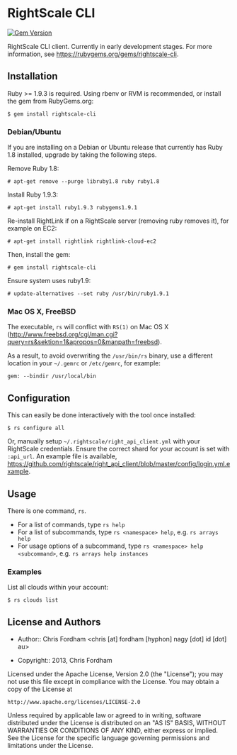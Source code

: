 # RightScale CLI

[![Gem Version](https://fury-badge.herokuapp.com/rb/rightscale-cli.png)](http://badge.fury.io/rb/rightscale-cli)

RightScale CLI client. Currently in early development stages.
For more information, see https://rubygems.org/gems/rightscale-cli.

## Installation

Ruby >= 1.9.3 is required. Using rbenv or RVM is recommended, or install the gem from RubyGems.org:

    $ gem install rightscale-cli

### Debian/Ubuntu

If you are installing on a Debian or Ubuntu release that currently has Ruby 1.8 installed, upgrade by taking the following steps.

Remove Ruby 1.8:

    # apt-get remove --purge libruby1.8 ruby ruby1.8

Install Ruby 1.9.3:

    # apt-get install ruby1.9.3 rubygems1.9.1

Re-install RightLink if on a RightScale server (removing ruby removes it), for example on EC2:

    # apt-get install rightlink rightlink-cloud-ec2
    
Then, install the gem: 

    # gem install rightscale-cli

Ensure system uses ruby1.9:

    # update-alternatives --set ruby /usr/bin/ruby1.9.1
    
### Mac OS X, FreeBSD

The executable, `rs` will conflict with `RS(1)` on Mac OS X (http://www.freebsd.org/cgi/man.cgi?query=rs&sektion=1&apropos=0&manpath=freebsd).

As a result, to avoid overwriting the `/usr/bin/rs` binary, use a different location in your `~/.gemrc` or `/etc/gemrc`, for example:

    gem: --bindir /usr/local/bin

## Configuration

This can easily be done interactively with the tool once installed:

    $ rs configure all

Or, manually setup `~/.rightscale/right_api_client.yml` with your RightScale credentials.
Ensure the correct shard for your account is set with `:api_url`.
An example file is available, https://github.com/rightscale/right_api_client/blob/master/config/login.yml.example.

## Usage

There is one command, `rs`.

 * For a list of commands, type `rs help`
 * For a list of subcommands, type `rs <namespace> help`, e.g. `rs arrays help`
 * For usage options of a subcommand, type `rs <namespace> help <subcommand>`, e.g. `rs arrays help instances`

### Examples

List all clouds within your account:

    $ rs clouds list

## License and Authors

* Author:: Chris Fordham <chris [at] fordham [hyphon] nagy [dot] id [dot] au>

* Copyright:: 2013, Chris Fordham

Licensed under the Apache License, Version 2.0 (the "License");
you may not use this file except in compliance with the License.
You may obtain a copy of the License at

    http://www.apache.org/licenses/LICENSE-2.0

Unless required by applicable law or agreed to in writing, software
distributed under the License is distributed on an "AS IS" BASIS,
WITHOUT WARRANTIES OR CONDITIONS OF ANY KIND, either express or implied.
See the License for the specific language governing permissions and
limitations under the License.